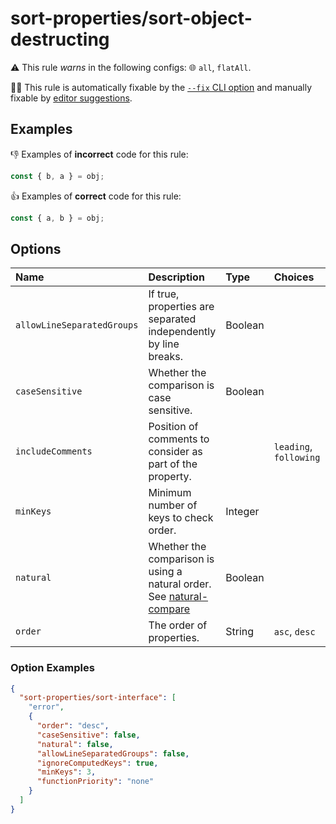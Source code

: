 # sort-properties/sort-object-destructing

⚠️ This rule _warns_ in the following configs: 🌐 `all`, `flatAll`.

🔧💡 This rule is automatically fixable by the [`--fix` CLI option](https://eslint.org/docs/latest/user-guide/command-line-interface#--fix) and manually fixable by [editor suggestions](https://eslint.org/docs/latest/use/core-concepts#rule-suggestions).

<!-- end auto-generated rule header -->

## Examples

👎 Examples of **incorrect** code for this rule:

```ts
const { b, a } = obj;
```

👍 Examples of **correct** code for this rule:

```ts
const { a, b } = obj;
```

## Options

<!-- begin auto-generated rule options list -->

| Name                       | Description                                                                                                           | Type    | Choices                | Default   |
| :------------------------- | :-------------------------------------------------------------------------------------------------------------------- | :------ | :--------------------- | :-------- |
| `allowLineSeparatedGroups` | If true, properties are separated independently by line breaks.                                                       | Boolean |                        | `true`    |
| `caseSensitive`            | Whether the comparison is case sensitive.                                                                             | Boolean |                        | `true`    |
| `includeComments`          | Position of comments to consider as part of the property.                                                             |         | `leading`, `following` | `leading` |
| `minKeys`                  | Minimum number of keys to check order.                                                                                | Integer |                        | `2`       |
| `natural`                  | Whether the comparison is using a natural order. See [natural-compare](https://www.npmjs.com/package/natural-compare) | Boolean |                        | `true`    |
| `order`                    | The order of properties.                                                                                              | String  | `asc`, `desc`          | `asc`     |

<!-- end auto-generated rule options list -->

### Option Examples

```json
{
  "sort-properties/sort-interface": [
    "error",
    {
      "order": "desc",
      "caseSensitive": false,
      "natural": false,
      "allowLineSeparatedGroups": false,
      "ignoreComputedKeys": true,
      "minKeys": 3,
      "functionPriority": "none"
    }
  ]
}
```
